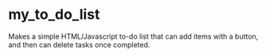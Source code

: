 my_to_do_list
=============
 Makes a simple HTML/Javascript to-do list that can add items with a button, and then can delete tasks once completed. 
